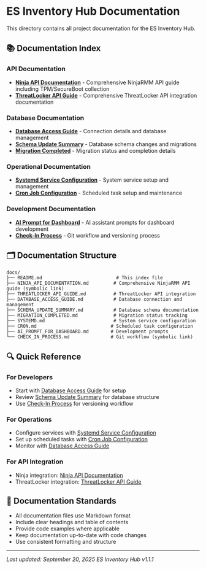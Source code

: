 # ES Inventory Hub Documentation

This directory contains all project documentation for the ES Inventory Hub.

## 📚 Documentation Index

### **API Documentation**
- **[Ninja API Documentation](NINJA_API_DOCUMENTATION.md)** - Comprehensive NinjaRMM API guide including TPM/SecureBoot collection
- **[ThreatLocker API Guide](THREATLOCKER_API_GUIDE.md)** - Comprehensive ThreatLocker API integration documentation

### **Database Documentation**
- **[Database Access Guide](DATABASE_ACCESS_GUIDE.md)** - Connection details and database management
- **[Schema Update Summary](SCHEMA_UPDATE_SUMMARY.md)** - Database schema changes and migrations
- **[Migration Completed](MIGRATION_COMPLETED.md)** - Migration status and completion details

### **Operational Documentation**
- **[Systemd Service Configuration](SYSTEMD.md)** - System service setup and management
- **[Cron Job Configuration](CRON.md)** - Scheduled task setup and maintenance

### **Development Documentation**
- **[AI Prompt for Dashboard](AI_PROMPT_FOR_DASHBOARD.md)** - AI assistant prompts for dashboard development
- **[Check-In Process](CHECK_IN_PROCESS.md)** - Git workflow and versioning process

## 🗂️ Documentation Structure

```
docs/
├── README.md                           # This index file
├── NINJA_API_DOCUMENTATION.md         # Comprehensive NinjaRMM API guide (symbolic link)
├── THREATLOCKER_API_GUIDE.md          # ThreatLocker API integration
├── DATABASE_ACCESS_GUIDE.md           # Database connection and management
├── SCHEMA_UPDATE_SUMMARY.md           # Database schema documentation
├── MIGRATION_COMPLETED.md             # Migration status tracking
├── SYSTEMD.md                         # System service configuration
├── CRON.md                           # Scheduled task configuration
├── AI_PROMPT_FOR_DASHBOARD.md        # Development prompts
└── CHECK_IN_PROCESS.md               # Git workflow (symbolic link)
```

## 🔍 Quick Reference

### **For Developers**
- Start with [Database Access Guide](DATABASE_ACCESS_GUIDE.md) for setup
- Review [Schema Update Summary](SCHEMA_UPDATE_SUMMARY.md) for database structure
- Use [Check-In Process](CHECK_IN_PROCESS.md) for versioning workflow

### **For Operations**
- Configure services with [Systemd Service Configuration](SYSTEMD.md)
- Set up scheduled tasks with [Cron Job Configuration](CRON.md)
- Monitor with [Database Access Guide](DATABASE_ACCESS_GUIDE.md)

### **For API Integration**
- Ninja integration: [Ninja API Documentation](NINJA_API_DOCUMENTATION.md)
- ThreatLocker integration: [ThreatLocker API Guide](THREATLOCKER_API_GUIDE.md)

## 📝 Documentation Standards

- All documentation files use Markdown format
- Include clear headings and table of contents
- Provide code examples where applicable
- Keep documentation up-to-date with code changes
- Use consistent formatting and structure

---

*Last updated: September 20, 2025*
*ES Inventory Hub v1.1.1*
